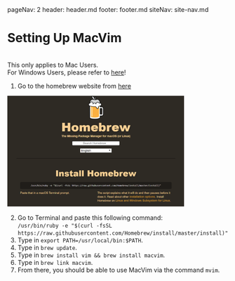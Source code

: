 <frontmatter>
  pageNav: 2
  header: header.md
  footer: footer.md
  siteNav: site-nav.md
</frontmatter>

<br> 

# Setting Up MacVim

<br>

<box type="warning">
    This only applies to Mac Users. <br/> 
    For Windows Users, please refer to <a href="settingUpVim.html">here</a>! 
</box>
 
1) Go to the homebrew website from [here](http://brew.sh) <br /> 

<img src = "images/mvim00.png" width="80%"/>
<br />

2) Go to Terminal and paste this following command: <br /> 
```/usr/bin/ruby -e "$(curl -fsSL https://raw.githubusercontent.com/Homebrew/install/master/install)"``` 
3) Type in ```export PATH=/usr/local/bin:$PATH```.
4) Type in ```brew update```.
5) Type in ```brew install vim && brew install macvim```.
6) Type in ```brew link macvim```.
7) From there, you should be able to use MacVim via the command ```mvim```.

<br /> 